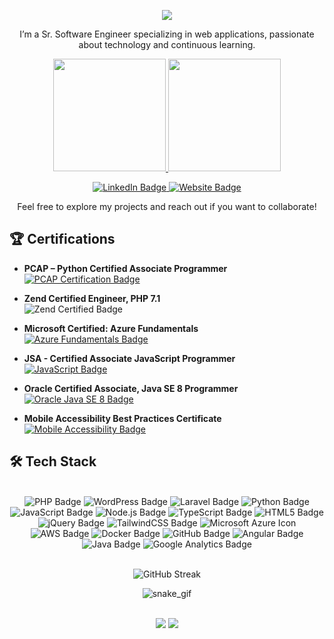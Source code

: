 <p align="center">
  <img src="https://readme-typing-svg.herokuapp.com/?lines=Hi+Guys!;I'm+Uttej+Reddy+Kota!&font=Fira%20Code&center=true&width=380&height=50">
</p>

<p align="center">
  I’m a Sr. Software Engineer specializing in web applications, passionate about technology and continuous learning.
</p>

<div align="center">
  <a href="https://github.com/uttejreddykota">
    <img height="180em" src="https://github-readme-stats-chi-murex.vercel.app/api?username=uttejreddykota&show_icons=true&hide_border=true&count_private=true&include_all_commits=true&theme=default&bg_color=ffffff&layout=compact"/>
    <img height="180em" src="https://github-readme-stats-chi-murex.vercel.app/api/top-langs/?username=uttejreddykota&show_icons=true&hide_border=true&count_private=true&include_all_commits=true&theme=default&bg_color=ffffff&layout=compact"/>
  </a>
</div>

<p align="center">
  <a href="https://www.linkedin.com/in/uttejreddykota">
    <img src="https://img.shields.io/badge/LinkedIn-0077B5?style=for-the-badge&logo=linkedin&logoColor=white" alt="LinkedIn Badge">
  </a>
  <a href="https://iamkota.com?src=github">
    <img src="https://img.shields.io/badge/Website-000000?style=for-the-badge&logo=about.me&logoColor=white" alt="Website Badge">
  </a>
</p>

<p align="center">
  Feel free to explore my projects and reach out if you want to collaborate!
</p>

## 🏆 Certifications

- **PCAP – Python Certified Associate Programmer**  
  [<img src="https://img.shields.io/badge/PCAP_–_Python_Programming_Associate-3776AB?style=for-the-badge&logo=python&logoColor=white" alt="PCAP Certification Badge">](https://www.credly.com/badges/e837ef2c-a069-404a-a86d-e80140ee7ce2)

- **Zend Certified Engineer, PHP 7.1**  
  <img src="https://img.shields.io/badge/Zend-Certified_Engineer_7.1-5A5B4F?style=for-the-badge&logo=zend&logoColor=white" alt="Zend Certified Badge">

- **Microsoft Certified: Azure Fundamentals**  
  [<img src="https://img.shields.io/badge/Microsoft_Azure_Fundamentals-0078D4?style=for-the-badge&logo=microsoft&logoColor=white" alt="Azure Fundamentals Badge">](https://learn.microsoft.com/en-us/users/uttejreddykota/credentials/2c7dfc578f020f9f)

- **JSA - Certified Associate JavaScript Programmer**  
  [<img src="https://img.shields.io/badge/JavaScript-3178C6?style=for-the-badge&logo=javascript&logoColor=white" alt="JavaScript Badge">](https://www.credly.com/badges/3baff980-f50f-44bf-bd32-a230288ce2c3)

- **Oracle Certified Associate, Java SE 8 Programmer**  
  [<img src="https://img.shields.io/badge/Oracle_Java_SE_8-FFBF00?style=for-the-badge&logo=oracle&logoColor=black" alt="Oracle Java SE 8 Badge">](https://www.credly.com/badges/98211c4e-779e-4dc0-b612-0d21649d685d)

- **Mobile Accessibility Best Practices Certificate**  
   [<img src="https://img.shields.io/badge/Mobile_Accessibility_Best_Practices-4C9F3D?style=for-the-badge" alt="Mobile Accessibility Badge">](https://example.com/your-accessibility-certification-link)

## 🛠️ Tech Stack

<div align="center" style="display: inline_block"><br>
<img src="https://img.shields.io/badge/PHP-777BB4?style=for-the-badge&logo=php&logoColor=white" alt="PHP Badge">
<img src="https://img.shields.io/badge/WordPress-21759B?style=for-the-badge&logo=wordpress&logoColor=white" alt="WordPress Badge">
<img src="https://img.shields.io/badge/Laravel-FF2D20?style=for-the-badge&logo=laravel&logoColor=white" alt="Laravel Badge">
<img src="https://img.shields.io/badge/Python-3776AB?style=for-the-badge&logo=python&logoColor=white" alt="Python Badge">
<img src="https://img.shields.io/badge/JavaScript-F7DF1E?style=for-the-badge&logo=javascript&logoColor=black" alt="JavaScript Badge">
<img src="https://img.shields.io/badge/Node.js-339933?style=for-the-badge&logo=nodedotjs&logoColor=white" alt="Node.js Badge">
<img src="https://img.shields.io/badge/TypeScript-3178C6?style=for-the-badge&logo=typescript&logoColor=white" alt="TypeScript Badge">
<img src="https://img.shields.io/badge/HTML5-E34F26?style=for-the-badge&logo=html5&logoColor=white" alt="HTML5 Badge">
<img src="https://img.shields.io/badge/jQuery-0769AD?style=for-the-badge&logo=jquery&logoColor=white" alt="jQuery Badge">
<img src="https://img.shields.io/badge/TailwindCSS-06B6D4?style=for-the-badge&logo=tailwindcss&logoColor=white" alt="TailwindCSS Badge">
<img src="https://img.shields.io/badge/Microsoft_Azure-0078D4?style=for-the-badge&logo=microsoft&logoColor=white" alt="Microsoft Azure Icon">
<img src="https://img.shields.io/badge/AWS-232F3E?style=for-the-badge&logo=amazonaws&logoColor=white" alt="AWS Badge">
<img src="https://img.shields.io/badge/Docker-2496ED?style=for-the-badge&logo=docker&logoColor=white" alt="Docker Badge">
<img src="https://img.shields.io/badge/GitHub-181717?style=for-the-badge&logo=github&logoColor=white" alt="GitHub Badge">
<img src="https://img.shields.io/badge/Angular-DD0031?style=for-the-badge&logo=angular&logoColor=white" alt="Angular Badge">
<img src="https://img.shields.io/badge/Java-007396?style=for-the-badge&logo=java&logoColor=white" alt="Java Badge">
<img src="https://img.shields.io/badge/Google_Analytics-E37400?style=for-the-badge&logo=googleanalytics&logoColor=white" alt="Google Analytics Badge">
</div>

<br>

<div align="center">

![GitHub Streak](https://github-readme-streak-stats.herokuapp.com/?user=uttejreddykota)

</div>

<div align="center">

![snake_gif](https://github.com/uttejreddykota/uttejreddykota/blob/output/github-snake.svg)

</div>

<br>

<div align="center">
  <a href="https://iamkota.com?src=github" target="_blank"><img src="https://img.shields.io/badge/website-000000?style=for-the-badge&logo=About.me&logoColor=white" target="_blank"></a>
  <a href="https://www.linkedin.com/in/uttejreddykota/" target="_blank"><img src="https://img.shields.io/badge/LinkedIn-0077B5?style=for-the-badge&logo=linkedin&logoColor=white" target="_blank"></a>
</div>
